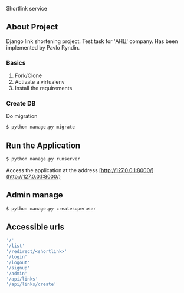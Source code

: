  Shortlink service

## About Project
 Django link shortening project. Test task for 'АНЦ' company. Has been implemented by Pavlo Ryndin.


### Basics

1. Fork/Clone
1. Activate a virtualenv
1. Install the requirements


### Create DB

Do migration

```sh
$ python manage.py migrate
```

## Run the Application

```sh
$ python manage.py runserver
```

Access the application at the address [http://127.0.0.1:8000/](http://127.0.0.1:8000/)

## Admin manage

```sh
$ python manage.py createsuperuser
```

## Accessible urls

```sh
'/'
'/list'
'/redirect/<shortlink>'
'/login'
'/logout'
'/signup'
'/admin'
'/api/links'
'/api/links/create'
```